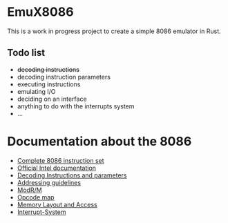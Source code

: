
# EmuX8086

This is a work in progress project to create a simple 8086 emulator in Rust.

## Todo list
 - ~~decoding instructions~~
 - decoding instruction parameters
 - executing instructions
 - emulating I/O
 - deciding on an interface
 - anything to do with the interrupts system
 - ...

# Documentation about the 8086

 - [Complete 8086 instruction set](https://www.gabrielececchetti.it/Teaching/CalcolatoriElettronici/Docs/i8086_instruction_set.pdf)
 - [Official Intel documentation](http://peter.rta.lv/macibas/datoru_arhitektura/intelarch.pdf)
 - [Decoding Instructions and parameters](http://www.mathemainzel.info/files/x86asmref.html)
 - [Addressing guidelines](http://aturing.umcs.maine.edu/~meadow/courses/cos335/8086-instformat.pdf)
 - [ModR/M](https://gerardnico.com/lang/assembly/intel/modrm)
 - [Opcode map](http://www.mlsite.net/8086/)
 - [Memory Layout and Access](http://flint.cs.yale.edu/cs421/papers/art-of-asm/pdf/CH04.PDF)
 - [Interrupt-System](http://www.u-r-rennert.de/assembler/rasm/8086_int_prinz.htm)

